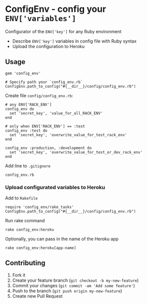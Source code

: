 # ConfigEnv - config your `ENV['variables']`

Configurator of the `ENV['key']` for any Ruby environment

- Describe `ENV['key']` variables in config file with Ruby syntax
- Upload the configuration to Heroku


## Usage

    gem 'config_env'

    # Specify path your `config_env.rb`
    ConfigEnv.path_to_config("#{__dir__}/config/config_env.rb")

Create file `config/config_env.rb`:

    # any ENV['RACK_ENV']
    config_env do 
      set 'secret_key', 'value_for_all_RACK_ENV'
    end

    # only when ENV['RACK_ENV'] == :test
    config_env :test do
      set 'secret_key', 'overwrite_value_for_test_rack_env'
    end

    config_env :production, :development do
      set 'secret_key', 'overwrite_value_for_test_or_dev_rack_env'
    end

Add line to `.gitignore`

    config_env.rb


### Upload configurated variables to Heroku

Add to `Rakefile`

    require 'config_env/rake_tasks'
    ConfigEnv.path_to_config("#{__dir__}/config/config_env.rb")

Run rake command

    rake config_env:heroku

Optionally, you can pass in the name of the Heroku app

    rake config_env:heroku[app-name]

## Contributing

1. Fork it
2. Create your feature branch (`git checkout -b my-new-feature`)
3. Commit your changes (`git commit -am 'Add some feature'`)
4. Push to the branch (`git push origin my-new-feature`)
5. Create new Pull Request
